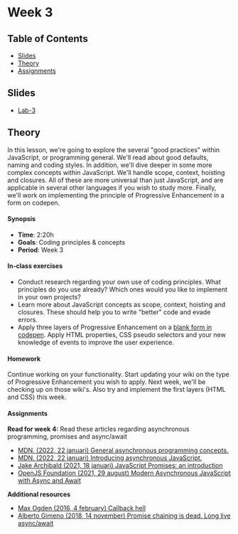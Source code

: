 # Week 3

## Table of Contents

* [Slides](#slides)
* [Theory](#theory)
* [Assignments](#assignments)

## Slides
* [Lab-3][lab3]

## Theory

In this lesson, we're going to explore the several "good practices" within JavaScript, or programming general. We'll read about good defaults, naming and coding styles. In addition, we'll dive deeper in some more complex concepts within JavaScript. We'll handle scope, context, hoisting and closures. All of these are more universal than just JavaScript, and are applicable in several other languages if you wish to study more. Finally, we'll work on implementing the principle of Progressive Enhancement in a form on codepen.

#### Synopsis

*  **Time**: 2:20h
*  **Goals**: Coding principles & concepts
*  **Period**: Week 3

#### In-class exercises

* Conduct research regarding your own use of coding principles. What principles do you use already? Which ones would you like to implement in your own projects?
* Learn more about JavaScript concepts as scope, context, hoisting and closures. These should help you to write "better" code and evade errors.
* Apply three layers of Progressive Enhancement on a [blank form in codepen][codepen]. Apply HTML properties, CSS pseudo selectors and your new knowledge of events to improve the user experience.

#### Homework

Continue working on your functionality. Start updating your wiki on the type of Progressive Enhancement you wish to apply. Next week, we'll be checking up on those wiki's. Also try and implement the first layers (HTML and CSS) this week.

#### Assignments

**Read for week 4:**
Read these articles regarding asynchronous programming, promises and async/await

* [MDN. (2022, 22 januari) General asynchronous programming concepts.](https://developer.mozilla.org/en-US/docs/Learn/JavaScript/Asynchronous/Concepts)
* [MDN. (2022, 22 januari) Introducing asynchronous JavaScript.](https://developer.mozilla.org/en-US/docs/Learn/JavaScript/Asynchronous/Introducing)
* [Jake Archibald (2021, 18 januari) JavaScript Promises: an introduction](https://web.dev/promises/)
* [OpenJS Foundation (2021, 29 august) Modern Asynchronous JavaScript with Async and Await](https://nodejs.dev/learn/modern-asynchronous-javascript-with-async-and-await)

**Additional resources**

* [Max Ogden (2016, 4 february) Callback hell](http://callbackhell.com/)
* [Alberto Gimeno (2018, 14 november) Promise chaining is dead. Long live async/await](https://blog.logrocket.com/promise-chaining-is-dead-long-live-async-await-445897870abc/)

[lab3]: /slides/fe_lab-3-21-22.pdf
[codepen]: https://codepen.io/robertspier/pen/mdqqKEY
